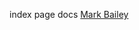 index page docs
<a class="wp-block-button__link" href="https://spiritumduo.com/bio/dr-mark-a-bailey2">Mark Bailey</a>
